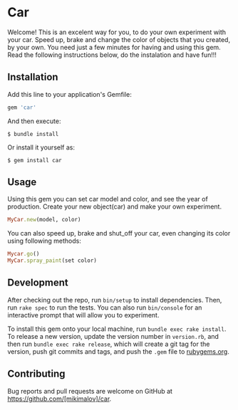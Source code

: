 # Car

Welcome! This is an excelent way for you, to do your own experiment with your car. Speed up, brake and change the color of objects that you created, by your own. You need just a few minutes for having and using this gem. Read the following instructions below, do the instalation and have fun!!!


## Installation

Add this line to your application's Gemfile:

```ruby
gem 'car'
```

And then execute:

    $ bundle install

Or install it yourself as:

    $ gem install car

## Usage

Using this gem you can set car model and color, and see the year of production. Create your new object(car) and make your own experiment.

```ruby
MyCar.new(model, color)
```
You can also speed up, brake and shut_off your car, even changing its color using following methods:

```ruby
Mycar.go()
MyCar.spray_paint(set color)
```

## Development

After checking out the repo, run `bin/setup` to install dependencies. Then, run `rake spec` to run the tests. You can also run `bin/console` for an interactive prompt that will allow you to experiment.

To install this gem onto your local machine, run `bundle exec rake install`. To release a new version, update the version number in `version.rb`, and then run `bundle exec rake release`, which will create a git tag for the version, push git commits and tags, and push the `.gem` file to [rubygems.org](https://rubygems.org).

## Contributing

Bug reports and pull requests are welcome on GitHub at https://github.com/[mikimalov]/car.

